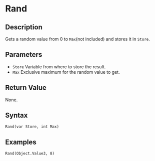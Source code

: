 # Rand

## Description
Gets a random value from 0 to `Max`(not included) and stores it in `Store`.

## Parameters
- `Store`
Variable from where to store the result.
- `Max`
Exclusive maximum for the random value to get.

## Return Value
None.

## Syntax
```
Rand(var Store, int Max)
```

## Examples
```
Rand(Object.Value3, 8)
```